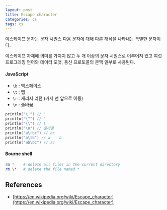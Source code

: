 ```yaml
---
layout: post
title: Escape character
categories: cs
tags: cs
---
```


이스케이프 문자는 문자 시퀀스 다음 문자에 대해 다른 해석을 나타내는 특별한 문자이다.

이스케이프 자체에 의미를 가지지 않고 두 개 이상의 문자 시퀀스로 이루어져 있고 여럿 프로그래밍 언어와 데이터 포맷, 통신 프로토콜의 문맥 일부로 사용된다.

#### JavaScript

- `\b` : 백스페이스
- `\t` : 탭
- `\r` : 캐리지 리턴 (커서 맨 앞으로 이동)
- `\n` : 줄바꿈

```kotlin
println("\'") // '
println("\"") // "
println("\\") // \
println("\n") // 줄바꿈 
println("a\rbc") // bc
println("a\tb") // a	b
println("ab\bc") // ac
```

#### Bourne shell

```sh
rm *    # delete all files in the current directory
rm \*   # delete the file named *
```

## References

- [https://en.wikipedia.org/wiki/Escape_character](https://en.wikipedia.org/wiki/Escape_character)